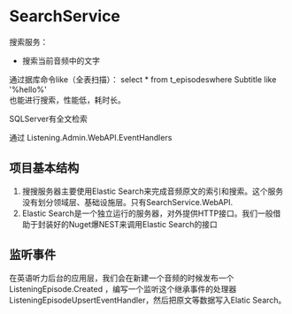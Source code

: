 # SearchService

搜索服务：
- 搜索当前音频中的文字

通过据库命令like（全表扫描）：
select * from t_episodeswhere Subtitle like '%hello%'   
也能进行搜索，性能低，耗时长。

SQLServer有全文检索

通过 Listening.Admin.WebAPI.EventHandlers 

## 项目基本结构

1. 搜搜服务器主要使用Elastic Search来完成音频原文的索引和搜索。这个服务没有划分领域层、基础设施层。只有SearchService.WebAPI.
2. Elastic Search是一个独立运行的服务器，对外提供HTTP接口。我们一般借助于封装好的Nuget爆NEST来调用Elastic Search的接口

## 监听事件

在英语听力后台的应用层，我们会在新建一个音频的时候发布一个 ListeningEpisode.Created ，编写一个监听这个继承事件的处理器 ListeningEpisodeUpsertEventHandler，然后把原文等数据写入Elatic Search。

